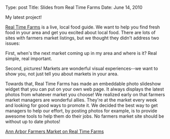 Type: post
Title: Slides from Real Time Farms
Date: June 14, 2010

My latest project!

[Real Time Farms](http://realtimefarms.com/) is a live, local food guide. We want to help you find
fresh food in your area and get you excited about local food. There are lots of sites with farmers
market listings, but we thought they didn't address two issues:

First, when's the next market coming up in my area and where is it? Real simple, real important.

Second, pictures! Markets are wonderful visual experiences--we want to show you, not just tell you
about markets in your area.

Towards that, Real Time Farms has made an embeddable photo slideshow widget that you can put on your
own web page. It always displays the latest photos from whatever market you choose! We realized
early on that farmers market managers are wonderful allies. They're at the market every week and
looking for good ways to promote it. We decided the best way to get managers to help our effort, by
posting photos for example, is to provide awesome tools to help them do their jobs. No farmers
market site should be without up to date photos!

<script type="text/javascript"
        src="http://www.realtimefarms.com/slides/slideshow.js?market=ann-arbor-farmers-market"></script>
<div id="realtimefarms-slides" style="height: 400px; width: 550px;">
    <a href="http://www.realtimefarms.com/market/ann-arbor-farmers-market">
        Ann Arbor Farmers Market on Real Time Farms
    </a>
</div>